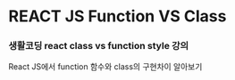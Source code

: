 # REACT JS Function VS Class

### 생활코딩 react class vs function style 강의
React JS에서 function 함수와 class의 구현차이 알아보기